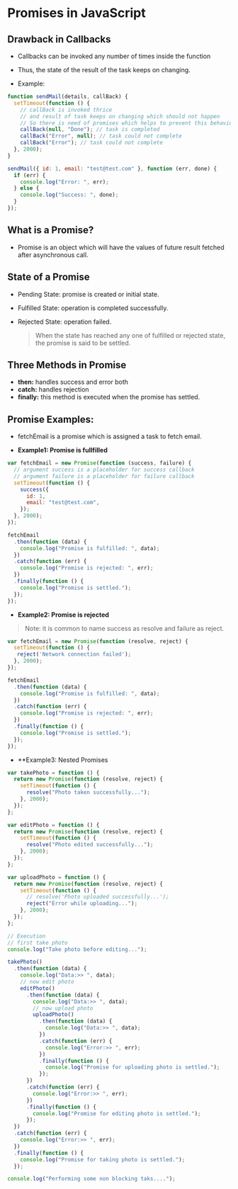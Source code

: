 # Promises in JavaScript

## Drawback in Callbacks

- Callbacks can be invoked any number of times inside the function
- Thus, the state of the result of the task keeps on changing.

- Example:

```js
function sendMail(details, callBack) {
  setTimeout(function () {
    // callBack is invoked thrice
    // and result of task keeps on changing which should not happen
    // So there is need of promises which helps to prevent this behavior.
    callBack(null, "Done"); // task is completed
    callBack("Error", null); // task could not complete
    callBack("Error"); // task could not complete
  }, 2000);
}

sendMail({ id: 1, email: "test@test.com" }, function (err, done) {
  if (err) {
    console.log("Error: ", err);
  } else {
    console.log("Success: ", done);
  }
});
```

## What is a Promise?

- Promise is an object which will have the values of future result fetched after asynchronous call.

## State of a Promise

- Pending State: promise is created or initial state.
- Fulfilled State: operation is completed successfully.
- Rejected State: operation failed.

  > When the state has reached any one of fulfilled or rejected state, the promise is said to be settled.

## Three Methods in Promise

- **then:** handles success and error both
- **catch:** handles rejection
- **finally:** this method is executed when the promise has settled.

## Promise Examples:

- fetchEmail is a promise which is assigned a task to fetch email.

* **Example1: Promise is fullfilled**

```js
var fetchEmail = new Promise(function (success, failure) {
  // argument success is a placeholder for success callback
  // argument failure is a placeholder for failure callback
  setTimeout(function () {
    success({
      id: 1,
      email: "test@test.com",
    });
  }, 2000);
});

fetchEmail
  .then(function (data) {
    console.log("Promise is fulfilled: ", data);
  })
  .catch(function (err) {
    console.log("Promise is rejected: ", err);
  })
  .finally(function () {
    console.log("Promise is settled.");
  });
});
```

- **Example2: Promise is rejected**

> Note: it is common to name success as resolve and failure as reject.

```js
var fetchEmail = new Promise(function (resolve, reject) {
  setTimeout(function () {
   reject('Network connection failed');
  }, 2000);
});

fetchEmail
  .then(function (data) {
    console.log("Promise is fulfilled: ", data);
  })
  .catch(function (err) {
    console.log("Promise is rejected: ", err);
  })
  .finally(function () {
    console.log("Promise is settled.");
  });
});
```

- \*\*Example3: Nested Promises

```js
var takePhoto = function () {
  return new Promise(function (resolve, reject) {
    setTimeout(function () {
      resolve("Photo taken successfully...");
    }, 2000);
  });
};

var editPhoto = function () {
  return new Promise(function (resolve, reject) {
    setTimeout(function () {
      resolve("Photo edited successfully...");
    }, 2000);
  });
};

var uploadPhoto = function () {
  return new Promise(function (resolve, reject) {
    setTimeout(function () {
      // resolve('Photo uploaded successfully...');
      reject("Error while uploading...");
    }, 2000);
  });
};

// Execution
// first take photo
console.log("Take photo before editing...");

takePhoto()
  .then(function (data) {
    console.log("Data:>> ", data);
    // now edit photo
    editPhoto()
      .then(function (data) {
        console.log("Data:>> ", data);
        // now upload photo
        uploadPhoto()
          .then(function (data) {
            console.log("Data:>> ", data);
          })
          .catch(function (err) {
            console.log("Error:>> ", err);
          })
          .finally(function () {
            console.log("Promise for uploading photo is settled.");
          });
      })
      .catch(function (err) {
        console.log("Error:>> ", err);
      })
      .finally(function () {
        console.log("Promise for editing photo is settled.");
      });
  })
  .catch(function (err) {
    console.log("Error:>> ", err);
  })
  .finally(function () {
    console.log("Promise for taking photo is settled.");
  });

console.log("Performing some non blocking taks....");
```

